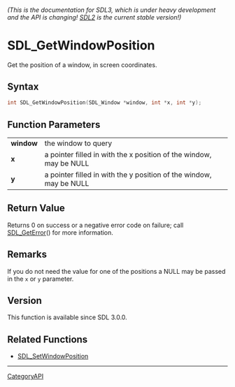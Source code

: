 ###### (This is the documentation for SDL3, which is under heavy development and the API is changing! [SDL2](https://wiki.libsdl.org/SDL2/) is the current stable version!)
# SDL_GetWindowPosition

Get the position of a window, in screen coordinates.

## Syntax

```c
int SDL_GetWindowPosition(SDL_Window *window, int *x, int *y);

```

## Function Parameters

|                |                                                                    |
| -------------- | ------------------------------------------------------------------ |
| **window**     | the window to query                                                |
| **x**          | a pointer filled in with the x position of the window, may be NULL |
| **y**          | a pointer filled in with the y position of the window, may be NULL |

## Return Value

Returns 0 on success or a negative error code on failure; call
[SDL_GetError](SDL_GetError)() for more information.

## Remarks

If you do not need the value for one of the positions a NULL may be passed
in the `x` or `y` parameter.

## Version

This function is available since SDL 3.0.0.

## Related Functions

* [SDL_SetWindowPosition](SDL_SetWindowPosition)

----
[CategoryAPI](CategoryAPI)

